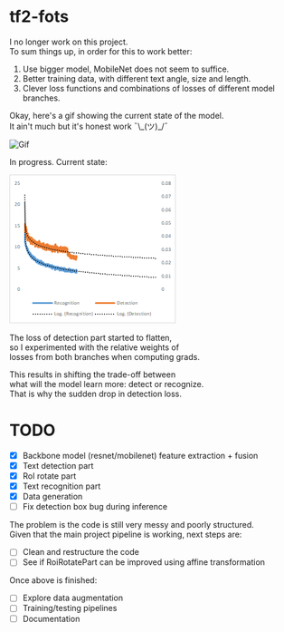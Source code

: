 # tf2-fots

I no longer work on this project.  
To sum things up, in order for this to work better:
1. Use bigger model, MobileNet does not seem to suffice.
2. Better training data, with different text angle, size and length.
3. Clever loss functions and combinations of losses of different model branches.

Okay, here's a gif showing the current state of the model.   
It ain't much but it's honest work ¯\\\_(ツ)\_/¯

![Gif](misc/gif.gif?raw=true)

In progress. Current state:

![Loss](misc/loss.bmp?raw=true)

The loss of detection part started to flatten,  
so I experimented with the relative weights of  
losses from both branches when computing grads.  

This results in shifting the trade-off between  
what will the model learn more: detect or recognize.  
That is why the sudden drop in detection loss.  

# TODO

- [x] Backbone model (resnet/mobilenet) feature extraction + fusion
- [x] Text detection part
- [x] RoI rotate part
- [x] Text recognition part
- [x] Data generation
- [ ] Fix detection box bug during inference

The problem is the code is still very messy and poorly structured.  
Given that the main project pipeline is working, next steps are:

- [ ] Clean and restructure the code
- [ ] See if RoiRotatePart can be improved using affine transformation

Once above is finished:

- [ ] Explore data augmentation
- [ ] Training/testing pipelines
- [ ] Documentation
